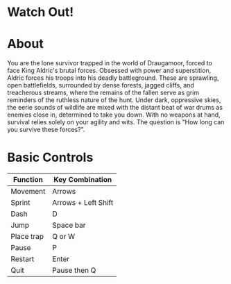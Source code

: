 # Watch Out!

# About

You are the lone survivor trapped in the world of Draugamoor, forced to face King Aldric's brutal forces. Obsessed with power and superstition, Aldric forces his troops into his deadly battleground. These are sprawling, open battlefields, surrounded by dense forests, jagged cliffs, and treacherous streams, where the remains of the fallen serve as grim reminders of the ruthless nature of the hunt. Under dark, oppressive skies, the eerie sounds of wildlife are mixed with the distant beat of war drums as enemies close in, determined to take you down. With no weapons at hand, survival relies solely on your agility and wits. The question is "How long can you survive these forces?".

# Basic Controls

| Function | Key Combination |
|----------|----------------|
| Movement  | Arrows |
| Sprint    | Arrows + Left Shift |
| Dash      | D |
| Jump      | Space bar|
| Place trap| Q or W|
| Pause     | P |
| Restart   | Enter |
| Quit      | Pause then Q |


